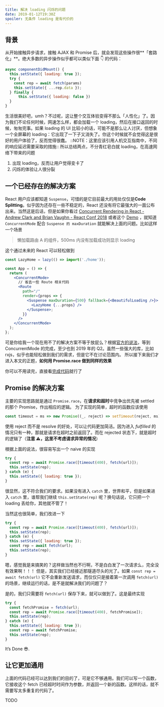 ```yaml
---
title: 解决 loading 闪烁的问题
date: 2019-01-12T19:30Z
spoiler: 无条件 loading 是有代价的
---
```


## 背景

从开始接触异步请求，接触 AJAX 和 Promise 后，就会发现这些操作很**「套路化」**。绝大多数的异步操作似乎都可以类似下面 👇 的代码：

```jsx
async componentDidMount() {
  this.setState({ loading: true });
  try {
    const rep = await fetch(params)
    this.setState({ ...rep.data });
  } finally {
	  this.setState({ loading: false })
  }
}
```

生活很美好吧，umh？不过呢，这让整个交互体验变得不那么「人性化」了。因为我们不论任何时候，网速怎么样，都会加载一个 loading，然后在接口返回的时候，匆匆完事。如果 loading 的 UI 比较小的话，可能不是那么让人讨厌，但想象一个全屏幕的 loading：它出现了一下子又消失了。你这个时候就不会觉得这是很好的用户体验了，反而觉得很蠢。
::NOTE：这里应该引用人机交互指南中，不同的响应延迟需要采取的措施::
所以总结两点，不分青红皂白就 loading，在高速网络下带来的问题

1. 出现 loading，反而让用户觉得变卡了
2. 闪烁的体验让人很分裂

## 一个已经存在的解决方案

React 用户应该都知道 `Suspense`，可惜的是它目前最大的用处仅仅是**Code Splitting**。似乎因为还存在一些不稳定的，React 还没有将它最强大的一面公布出来。当然这是后话，但是如果你看过
[Concurrent Rendering in React - Andrew Clark and Brian Vaughn - React Conf 2018](https://www.youtube.com/watch?v=ByBPyMBTzM0&t=1368s) 或者这个 [Demo](https://github.com/facebook/react/tree/master/fixtures/unstable-async/suspense) ，就知道 `ConcurrentMode` 配合 `Suspense 的 maxDuration` 就能解决上面的问题。比如这样一个场景

> 懒加载路由 A 的组件，500ms 内没有加载成功则显示 loading

这个通过未来的 React 可以轻松做到

```jsx
const LazyHome = lazy(() => import('./home'));

const App = () => {
  return (
    <ConcurrentMode>
      // 省去一些 Route 相关代码
      <Route
        path="/"
        render={props => {
          <Suspense maxDuration={500} fallback={<BeautifulLoading />}>
            <LazyHome {...props} />
          </Suspense>;
        }}
      />
    </ConcurrentMode>
  );
};
```

可是你给我一个现在用不了的解决方案不等于放屁么？根据[官方的说法](https://reactjs.org/blog/2018/11/27/react-16-roadmap.html#tldr)，等到 ConcurrentMode 的完成，至少也到 2019 年的 Q2。虽然一些强大的库，比如 rxjs，似乎也能轻松做到我们的需求，但是它不在讨论范围内。
所以接下来我们才进入本文的正题，**如何用 Promise.race 做到同样的效果**

你可以不用读完，直接看[完成代码](https://codesandbox.io/s/kxzxnnj8vr)就行了

## Promise 的解决方案

主要的实现思路就是通过 `Promise.race`，在**请求和超时**中竞争出优先被 settled 的那个 Promise，作出相应的逻辑。
为了实现的简单，超时的函数应该使用

```js
const timeout = ms => new Promise((_, reject) => setTimeout(reject, ms));
```

使用 reject 而不是 resolve 的好处，可以让代码更加简洁。因为进入 _fulfilled_ 的情况只有一种，那就是请求在超时之前返回了。而在 rejected 状态下，就是超时的逻辑了（**注意 ⚠️，这里不考虑请求异常的情况**）

根据上面的说法，很容易写出一个 naive 的实现

```js
try {
  const rep = await Promise.race([timeout(400), fetch(url)]);
  this.setState(rep);
} catch (e) {
  this.setState({ loading: true });
}
```

很显然，这不符合我们的要求。如果没有进入 `catch` 里，世界和平，但是如果进入 `catch` 里，谁帮我们继续 `this.setState(rep)` 呢？换句话说，它只把一个 loading 丢给你，其他就不管了！

当然这也很简单，我们改进一下

```js
try {
  const rep = await Promise.race([timeout(400), fetch(url)]);
  this.setState(rep);
} catch (e) {
  this.setState({ loading: true });
  const rep = await fetch(url);
  this.setState(rep);
}
```

嗯，感觉我是来搞笑的？这样做当然也不行啊，不是白白发了一次请求么，完全没有效果啊！！！
但是，其实我们已经接近那隧道尽头的光了。如果 `const rep = await fetch(url)` 它不会重新发送请求，而仅仅只是接着第一次调用 `fetch(url)` 的场景，继续运行的话，是不是就解决我们的问题了？

是的，我们只需要将 `fetch(url)` 保存下来，就可以做到了。这是最终实现

```js
try {
  const fetchPromise = fetch(url);
  const rep = await Promise.race([timeout(400), fetchPromise]);
  this.setState(rep);
} catch (e) {
  this.setState({ loading: true });
  const rep = await fetchPromise;
  this.setState(rep);
}
```

It’s Done 😎.

## 让它更加通用

上面的代码已经可以达到我们的目的了，可是它不够通用。我们可以写一个函数，它接收这个 fetch 已经超时时间作为参数，并返回一个新的函数。这样的话，就不需要写太多重复的代码了。

TODO
